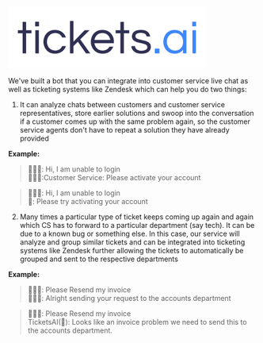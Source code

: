 
<img src = "tickets.jpg" width = 400>

We've built a bot that you can integrate into customer service live chat as well as ticketing systems like Zendesk which can help you do two things:

1. It can analyze chats between customers and customer service representatives, store earlier solutions and swoop into the conversation
if a customer comes up with the same problem again, so the customer service agents don't have to repeat a solution they have already provided

**Example:**

>🙍🏻‍♂️: Hi, I am unable to login
</br>👩🏻‍💼:Customer Service: Please activate your account

>🙍🏻‍♂️: Hi, I am unable to login
</br>🤖: Please try activating your account

2. Many times a particular type of ticket keeps coming up again and again which CS has to forward to a particular department (say tech). It can be due to a
known bug or something else. In this case, our service will analyze and group similar tickets and can be integrated into ticketing systems like Zendesk
further allowing the tickets to automatically be grouped and sent to the respective departments

**Example:**

>🙍🏻‍♂️: Please Resend my invoice
</br>👩🏻‍💼: Alright sending your request to the accounts department

>🙍🏻‍♂️: Please Resend my invoice
</br>TicketsAI(🤖): Looks like an invoice problem we need to send this to the accounts department.

